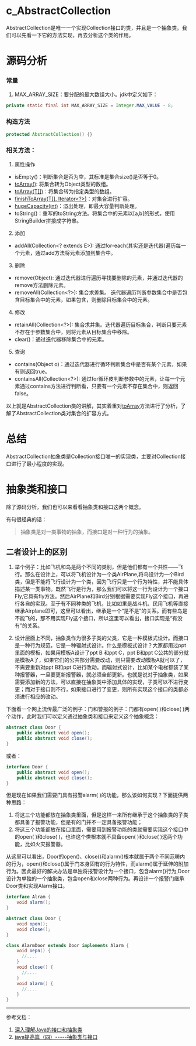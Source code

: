 # c_AbstractCollection
AbstractCollection是唯一一个实现Collection接口的类，并且是一个抽象类。我们可以先看一下它的方法实现，再去分析这个类的作用。

# 源码分析

### 常量
1. MAX_ARRAY_SIZE：要分配的最大数组大小。jdk中定义如下：
```java
private static final int MAX_ARRAY_SIZE = Integer.MAX_VALUE - 8;
```


### 构造方法
```java
protected AbstractCollection() {}
```

### 相关方法：
1. 属性操作
  - isEmpty()：判断集合是否为空，其标准是集合size()是否等于0。
  - [toArray()](/java/util/abstractcollection/M_toArray.md): 将集合转为Object类型的数组。
  - [toArray(T[])](/java/util/abstractcollection/M_toArray.md)：将集合转为指定类型的数组。
  - [finishToArray(T[], Iterator<?>)](/java/util/abstractcollection/M_toArray.md)：对集合进行扩容。
  - [hugeCapacity(int)](/java/util/abstractcollection/M_toArray.md)：溢出处理，即最大容量判断处理。
  - toString()：重写的toString方法。将集合中的元素以[a,b]的形式，使用StringBuilder拼接成字符串。

2. 添加
  - addAll(Collection<? extends E>): 通过for-each(其实还是迭代器)遍历每一个元素，通过add方法将元素添加到集合中。

3. 删除
  - remove(Object): 通过迭代器进行遍历寻找要删除的元素，并通过迭代器的remove方法删除元素。
  - removeAll(Collection<?>): 集合求差集。 迭代器遍历判断参数集合中是否包含目标集合中的元素，如果包含，则删除目标集合中的元素。

4. 修改
  - retainAll(Collection<?>): 集合求并集。迭代器遍历目标集合，判断只要元素不存在于参数集合中，则将元素从目标集合中移除。
  - clear()：通过迭代器移除集合中的元素。

5. 查询
  - contains(Object o)：通过迭代器进行循环判断集合中是否有某个元素，如果有则返回true。
  - containsAll(Collection<?>): 通过for循环皮判断参数中的元素，让每一个元素通过contains方法进行判断看，只要有一个元素不存在集合中，则返回false。

以上就是AbstractCollection类的讲解，其实着重对[toArray](/java/util/abstractcollection/M_toArray.md)方法进行了分析，了解了AbstractCollection类对集合的扩容方式。

# 总结
AbstractCollection抽象类是Collection接口唯一的实现类，主要对Collection接口进行了最小程度的实现。

# 抽象类和接口
除了源码分析，我们也可以来看看抽象类和接口这两个概念。

有句很经典的话：
> 抽象类是对一类事物的抽象，而接口是对一种行为的抽象。

## 二者设计上的区别
1. 举个例子：比如飞机和鸟是两个不同的类别，但是他们都有一个共性——飞行。那么在设计上，可以将飞机设计为一个类AirPlane,将鸟设计为一个Bird类，但是不能将飞行设计为一个类，因为飞行只是一个行为特性，并不能具体描述某一类事物。既然飞行是行为，那么我们可以将这一行为设计为一个接口Fly,它具有fly方法。然后AirPlane和Bird分别根据需要实现Fly这个接口，再进行各自的实现。至于有不同种类的飞机，比如如果是战斗机、民用飞机等直接继承Airplane即可，这里可以看出，继承是一个“是不是”的关系。而有些鸟是不能飞的，那不用实现Fly这个接口，所以这里可以看出，接口实现是“有没有”的关系。

2. 设计层面上不同，抽象类作为很多子类的父类，它是一种模板式设计。而接口是一种行为规范，它是一种辐射式设计。什么是模板式设计？大家都用过ppt里面的模板，如果用模板A设计了ppt B 和ppt C，ppt B和ppt C公共的部分就是模板A了，如果它们的公共部分需要改动，则只需要改动模板A就可以了，不需要重新对ppt B和ppt C进行改动。而辐射式设计，比如某个电梯都装了某种报警器，一旦要更新报警器，就必须全部更新。也就是说对于抽象类，如果需要添加新的方法，可以直接在抽象类中添加具体的实现，子类可以不进行变更；而对于接口则不行，如果接口进行了变更，则所有实现这个接口的类都必须进行相应的改动。

下面看一个网上流传最广泛的例子：门和警报的例子：门都有open( )和close( )两个动作，此时我们可以定义通过抽象类和接口来定义这个抽象概念：
```java
abstract class Door {
    public abstract void open();
    public abstract void close();
}
```
或者：
```java
interface Door {
    public abstract void open();
    public abstract void close();
}
```
但是现在如果我们需要门具有报警alarm( )的功能，那么该如何实现？下面提供两种思路：

1. 将这三个功能都放在抽象类里面，但是这样一来所有继承于这个抽象类的子类都具备了报警功能，但是有的门并不一定具备报警功能；
2. 将这三个功能都放在接口里面，需要用到报警功能的类就需要实现这个接口中的open( )和close( )，也许这个类根本就不具备open( )和close( )这两个功能，比如火灾报警器。

从这里可以看出，Door的open()、close()和alarm()根本就属于两个不同范畴内的行为，open()和close()属于门本身固有的行为特性，而alarm()属于延伸的附加行为。因此最好的解决办法是单独将报警设计为一个接口，包含alarm()行为,Door设计为单独的一个抽象类，包含open和close两种行为。再设计一个报警门继承Door类和实现Alarm接口。
```java
interface Alram {
    void alarm();
}

abstract class Door {
    void open();
    void close();
}

class AlarmDoor extends Door implements Alarm {
    void oepn() {
      //....
    }
    void close() {
      //....
    }
    void alarm() {
      //....
    }
}

```


---

参考文档：
1. [深入理解Java的接口和抽象类](https://www.cnblogs.com/dolphin0520/p/3811437.html)
2. [java提高篇（四）-----抽象类与接口](https://blog.csdn.net/chenssy/article/details/12858267)


